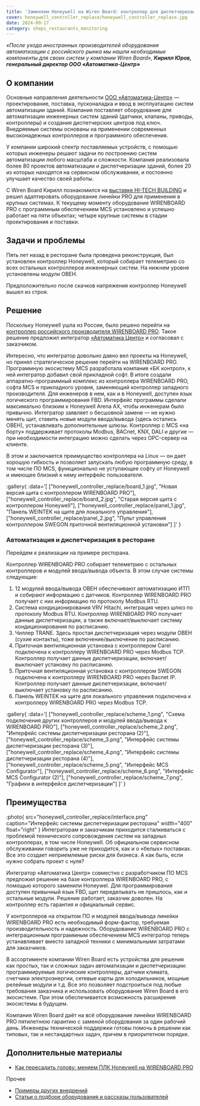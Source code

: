 ```yaml
---
title: 'Заменяем Honeywell на Wiren Board: контроллер для диспетчеризации инженерных систем ресторана'
cover: honeywell_controller_replace/honeywell_controller_replace.jpg
date: 2024-09-17
category: shops_restaurants_monitoring
---
```


_«После ухода иностранных производителей оборудования автоматизации с российского рынка мы нашли необходимые компоненты для своих систем у компании Wiren Board», **Кирилл Юров, генеральный директор ООО «Автоматика-Центр»**_

## О компании

Основные направления деятельности [ООО «Автоматика-Центр»](https://www.avt-c.ru/) — проектирование, поставка, пусконаладка и ввод в эксплуатацию систем автоматизации зданий.
Компания поставляет оборудование для автоматизации инженерных систем зданий (датчики, клапаны, приводы, контроллеры) и создания диспетчерских центров под ключ. Внедряемые системы основаны на применении современных высоконадежных контроллеров и программного обеспечения.

У компании широкий спектр поставляемых устройств, с помощью которых инженеры решают задачи по построению систем автоматизации любого масштаба и сложности.
Компания реализовала более 80 проектов автоматизации и диспетчеризации зданий, более 20 из которых находятся на сервисном обслуживании, и постоянно улучшает качество своей работы.

C Wiren Board Кирилл познакомился на [выставке HI-TECH BUILDING](https://habr.com/ru/companies/wirenboard/articles/810237/) и решил адаптировать оборудование линейки PRO для применения в крупных системах.
К текущему моменту оборудование WIRENBOARD PRO с программным обеспечением MCS установлено и успешно работает на пяти объектах; четыре крупные системы в стадии проектирования и поставки.

## Задачи и проблемы

Пять лет назад в ресторане была проведена реконструкция, был установлен контроллер Honeywell, который собирает телеметрию со всех остальных контроллеров инженерных систем. На нижнем уровне установлены модули ОВЕН.

Предположительно после скачков напряжения контроллер Honeywell вышел из строя.

## Решение

Поскольку Honeywell ушла из России, было решено перейти на [контроллер российского производителя WIRENBOARD PRO](https://wirenboard.com/ru/catalog/wirenboard-pro/).
Такое решение предложил интегратор [«Автоматика Центр»](https://www.avt-c.ru/) и согласовал с заказчиком.

Интересно, что интегратор довольно давно вел проекты на Honeywell, но принял стратегическое решение перейти на WIRENBOARD PRO.
Программную экосистему MCS разработала компания «БК контрол», к ней интегратор добавил свой прикладной софт.
В итоге создали аппаратно-программный комплекс из контроллера WIRENBOARD PRO, софта MCS и прикладного уровня, заменяющий контроллер западного производителя.
Для инженеров в нем, как и в Honeywell, доступен язык логического программирования FBD.
Интерфейс программы сделали максимально близким к Honeywell Arena AX, чтобы инженерам было привычно.
Интегратор заявляет о бесшовной замене — не нужно менять щит, ставить новые модули ввода/вывода (здесь остались ОВЕН), устанавливать дополнительные шлюзы.
Контроллер c MCS «на борту» поддерживает протоколы Modbus, BACnet, KNX, DALI и другие — при необходимости интеграцию можно сделать через OPC-сервер на клиенте.

В этом и заключается преимущество контроллера на Linux — он дает хорошую гибкость и позволяет запускать любую программную среду, в том числе ПО MCS, функционально не уступающее софту от Honeywell и имеющее близкий к нему интерфейс пользователя.

:gallery{
    :data='[
        ["honeywell_controller_replace/board_1.jpg", "Новая версия щита с контроллером WIRENBOARD PRO"],
        ["honeywell_controller_replace/board_2.jpg", "Старая версия щита с контроллером Honeywell"],
        ["honeywell_controller_replace/panel_1.jpg", "Панель WEINTEK на щите для локального управления"],
        ["honeywell_controller_replace/panel_2.jpg", "Пульт управления контроллером SWEGON приточной вентиляционной установки"]
    ]'
}

### Автоматизация и диспетчеризация в ресторане

Перейдем к реализации на примере ресторана.

Контроллер WIRENBOARD PRO собирает телеметрию с остальных контроллеров и модулей ввода/вывода объекта. В этом случае системы следующие:

1. 12 модулей ввода/вывода ОВЕН обеспечивают автоматизацию ИТП и собирают информацию с датчиков. Контроллер WIRENBOARD PRO получает с них информацию по протоколу Modbus RTU.
2. Система кондиционирования VRV Hitachi, интеграция через шлюз по протоколу Modbus RTU. Контроллер WIRENBOARD PRO получает данные диспетчеризации, а также включает/выключает систему кондиционирования по расписанию.
3. Чиллер TRANE. Здесь простая диспетчеризация через модули ОВЕН (сухие контакты), тоже включение/выключение по расписанию.
4. Приточная вентиляционная установка с контроллером Carel подключена к контроллеру WIRENBOARD PRO через Modbus TCP. Контроллер получает данные диспетчеризации, включает/выключает установку по расписанию.
5. Приточная вентиляционная установка с контроллером SWEGON подключена к контроллеру WIRENBOARD PRO через Bacnet IP. Контроллер получает данные диспетчеризации, включает/выключает установку по расписанию.
6. Панель WEINTEK на щите для локального управления подключена к контроллеру WIRENBOARD PRO через Modbus TCP.

:gallery{
    :data='[
        ["honeywell_controller_replace/scheme_1.png", "Схема подключения других контроллеров и модулей ввода/вывода к WIRENBOARD PRO"],
        ["honeywell_controller_replace/scheme_2.png", "Интерфейс системы диспетчеризации ресторана (2)"],
        ["honeywell_controller_replace/scheme_3.png", "Интерфейс системы диспетчеризации ресторана (3)"],
        ["honeywell_controller_replace/scheme_4.png", "Интерфейс системы диспетчеризации ресторана (4)"],
        ["honeywell_controller_replace/scheme_5.png", "Интерфейс MCS Configurator"],
        ["honeywell_controller_replace/scheme_6.png", "Интерфейс MCS Configurator (2)"],
        ["honeywell_controller_replace/scheme_7.png", "Графики в интерфейсе диспетчеризации"]
    ]'
    }

## Преимущества

:photo{
    src="honeywell_controller_replace/interface.png"
    caption="Интерфейс системы диспетчеризации ресторана"
    width="400"
    float="right"
}
Интеграторам и заказчикам приходится сталкиваться с проблемой технического сопровождения систем на западных контроллерах, в том числе Honeywell.
Об официальном сервисном обслуживании говорить уже не приходится, как и о «белых» поставках.
Все это создает неприемлемые риски для бизнеса. А как быть, если нужно собрать проект с нуля?

Интегратор «Автоматика Центр» совместно с разработчиком ПО MCS предложил решение на базе контроллера WIRENBOARD PRO, с помощью которого заменили Honeywel.
Для программирования доступен привычный язык FBD, щит переделывать не пришлось, как и остальные модули. Решение работает, заказчик доволен.
На контроллер есть гарантия и официальный сервис.

У контроллеров на открытом ПО и модулей ввода/вывода линейки WIRENBOARD PRO есть необходимый форм-фактор, требуемая производительность и надежность.
Оборудование WIRENBOARD PRO с интеграционным программным обеспечением MCS интегратор теперь устанавливает вместо западной техники с минимальными затратами для заказчиков.

В ассортименте компании Wiren Board есть устройства для решения как простых, так и сложных задач автоматизации и диспетчеризации: программируемые логические контроллеры, датчики климата, счетчики электроэнергии, сетевые карты для холодильников, мощные релейные модули и т.д.
Все это позволяет подстроиться под любые требования заказчика и использовать оборудование Wiren Board в его экосистеме. При этом обеспечивается возможность расширения экосистемы в будущем.

Компания Wiren Board даёт на всё оборудование линейки WIRENBOARD PRO пятилетнюю гарантию с заменой оборудования за один рабочий день.
Инженеры технической поддержки готовы помочь в решении как типовых, так и нестандартных задач, причем в приоритетном порядке.

## Дополнительные материалы

- [Как пересадить голову: меняем ПЛК Honeywell на WIRENBOARD PRO](https://habr.com/ru/companies/wirenboard/articles/823068/)

Прочее

- [Примеры других внедрений](../solutions/)
- [Статьи о подборе оборудования и рассказы пользователей](../articles)
